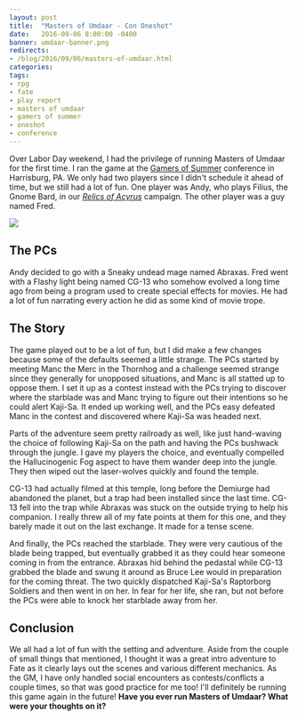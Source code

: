 ```yaml
---
layout: post
title:  "Masters of Umdaar - Con Oneshot"
date:   2016-09-06 8:00:00 -0400 
banner: umdaar-banner.png
redirects: 
- /blog/2016/09/06/masters-of-umdaar.html
categories: 
tags: 
- rpg
- fate
- play report
- masters of umdaar
- gamers of summer
- oneshot
- conference
---
```


Over Labor Day weekend, I had the privilege of running Masters of Umdaar for the first
time. I ran the game at the [Gamers of Summer](http://www.gamersofsummer.net/) conference in 
Harrisburg, PA. We only had two players since I didn't schedule it ahead of time, but we still 
had a lot of fun. One player was Andy, who plays Filius, the Gnome Bard, in our 
*[Relics of Acyrus]({{site.url}}/tag/the%20relics%20of%20acyrus)* 
campaign. The other player was a guy named Fred.<!--more-->

[<img src="{{site.url}}/images/fate-worlds-rise-up.jpg" class="right" />
]({{site.url}}/images/fate-worlds-rise-up.jpg)

## The PCs
Andy decided to go with a Sneaky undead mage named Abraxas. Fred went with a Flashy light being 
named CG-13 who somehow evolved a long time ago from being a program used to create special 
effects for movies. He had a lot of fun narrating every action he did as some kind of movie trope.

## The Story
The game played out to be a lot of fun, but I did make a few changes because some of the defaults
seemed a little strange. The PCs started by meeting Manc the Merc in the Thornhog and a challenge 
seemed strange since they generally for unopposed situations, and Manc is all statted up to 
oppose them. I set it up as a contest instead with the PCs trying to discover where the starblade
was and Manc trying to figure out their intentions so he could alert Kaji-Sa. It ended up working
well, and the PCs easy defeated Manc in the contest and discovered where Kaji-Sa was headed next.

Parts of the adventure seem pretty railroady as well, like just hand-waving the choice of following
Kaji-Sa on the path and having the PCs bushwack through the jungle. I gave my players the choice,
and eventually compelled the Hallucinogenic Fog aspect to have them wander deep into the jungle.
They then wiped out the laser-wolves quickly and found the temple.

CG-13 had actually filmed at this temple, long before the Demiurge had abandoned the planet, but
a trap had been installed since the last time. CG-13 fell into the trap while Abraxas was stuck 
on the outside trying to help his companion. I really threw all of my fate points at them for this
one, and they barely made it out on the last exchange. It made for a tense scene.

And finally, the PCs reached the starblade. They were very cautious of the blade being trapped, 
but eventually grabbed it as they could hear someone coming in from the entrance. Abraxas hid 
behind the pedastal while CG-13 grabbed the blade and swung it around as Bruce Lee would in 
preparation for the coming threat. The two quickly dispatched Kaji-Sa's Raptorborg Soldiers and
then went in on her. In fear for her life, she ran, but not before the PCs were able to knock 
her starblade away from her.

## Conclusion
We all had a lot of fun with the setting and adventure. Aside from the couple of small things 
that mentioned, I thought it was a great intro adventure to Fate as it clearly lays out the 
scenes and various different mechanics. As the GM, I have only handled social encounters as 
contests/conflicts a couple times, so that was good practice for me too! I'll definitely be running 
this game again in the future! **Have you ever run Masters of Umdaar? What were your thoughts 
on it?**


<!----
---

If you are jumping in on the middle of this story, check out the 
<a href="{{site.url}}/2016/05/27/setup.html">Game Creation</a> play report.<br />

<a href="{{site.url}}" class="right">Next Session &#9654;</a>
<a href="{{site.url}}">&#9664; Previous Session</a>
<br />
---->
